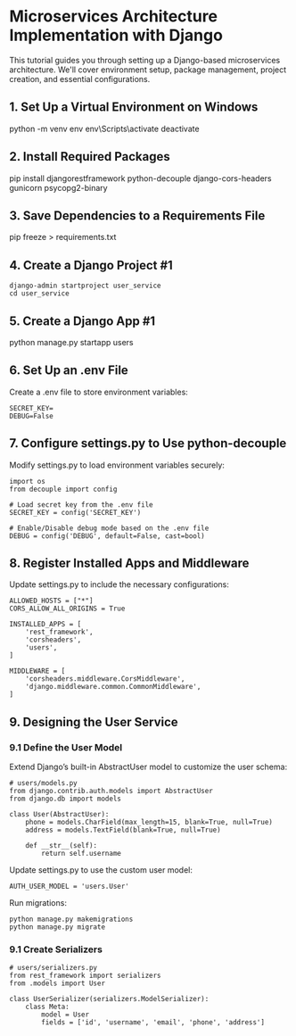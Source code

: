 # Microservices Architecture Implementation with Django

This tutorial guides you through setting up a Django-based microservices architecture. We'll cover environment setup, package management, project creation, and essential configurations.

## 1. Set Up a Virtual Environment on Windows
python -m venv env
env\Scripts\activate
deactivate

## 2.  Install Required Packages
pip install djangorestframework python-decouple django-cors-headers gunicorn psycopg2-binary

## 3. Save Dependencies to a Requirements File
pip freeze > requirements.txt

## 4. Create a Django Project #1
```
django-admin startproject user_service
cd user_service
```

## 5. Create a Django App #1
python manage.py startapp users

## 6. Set Up an .env File
Create a .env file to store environment variables:
```
SECRET_KEY=
DEBUG=False
```

## 7. Configure settings.py to Use python-decouple
Modify settings.py to load environment variables securely:
```
import os
from decouple import config

# Load secret key from the .env file
SECRET_KEY = config('SECRET_KEY')

# Enable/Disable debug mode based on the .env file
DEBUG = config('DEBUG', default=False, cast=bool)
```

## 8. Register Installed Apps and Middleware
Update settings.py to include the necessary configurations:

```
ALLOWED_HOSTS = ["*"]
CORS_ALLOW_ALL_ORIGINS = True

INSTALLED_APPS = [
    'rest_framework',
    'corsheaders',
    'users',
]

MIDDLEWARE = [
    'corsheaders.middleware.CorsMiddleware',
    'django.middleware.common.CommonMiddleware',
]
```

## 9. Designing the User Service

### 9.1 Define the User Model
Extend Django’s built-in AbstractUser model to customize the user schema:

```
# users/models.py
from django.contrib.auth.models import AbstractUser
from django.db import models

class User(AbstractUser):
    phone = models.CharField(max_length=15, blank=True, null=True)
    address = models.TextField(blank=True, null=True)

    def __str__(self):
        return self.username
```

Update settings.py to use the custom user model:
```
AUTH_USER_MODEL = 'users.User'
```

Run migrations:
```
python manage.py makemigrations
python manage.py migrate
```

### 9.1 Create Serializers
```
# users/serializers.py
from rest_framework import serializers
from .models import User

class UserSerializer(serializers.ModelSerializer):
    class Meta:
        model = User
        fields = ['id', 'username', 'email', 'phone', 'address']
```